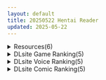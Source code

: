 ```yaml
---
layout: default
title: 20250522 Hentai Reader
updated: 2025-05-22
---
```


<details class='content-parent'>
<summary>
Resources(6)
</summary>
<details class='content-child'>
<summary>
<span class='rss-title'> [官中][無修正]COMIC BAVEL 2025年6月号 </span> <a class='rss-link' href='https://gmgard.com/gm129279' target='_blank'>&nbsp;</a>
<div class='rss-published'> 🕛 20250521 18:34:35</div>
</summary>
<img src="https://static.gmgard.us/Images/upload/18973220234357387.jpg" /><br /><p>官中，刚下班正好刷到了，马上就用（封面这个内陷乳头太色了）
喜歡且有能力的小夥伴還請支持正版
Pubu▻https://www.pubu.com.tw/ebook/578440</p>
</details>
<details class='content-child'>
<summary>
<span class='rss-title'> [P站ID=46624621][咲凛玖] fanbox 合集 至25.5[1.5GB] </span> <a class='rss-link' href='https://gmgard.com/gm129278' target='_blank'>&nbsp;</a>
<div class='rss-published'> 🕛 20250521 17:06:52</div>
</summary>
<img src="https://static.gmgard.us/Images/upload/29830220106517135.jpg" /><br /><p>这次不放PSD，因为无码图都改完了。主打露出题材。</p>
</details>
<details class='content-child'>
<summary>
<span class='rss-title'> [官方中文+AI翻译][RJ01389631][コロコエ][NTRスワップ]恋人交換で寝取らせ性癖発覚!彼女のイキ顔中出しマ○コに鬱射精するお話 </span> <a class='rss-link' href='https://gmgard.com/gm129275' target='_blank'>&nbsp;</a>
<div class='rss-published'> 🕛 20250521 12:20:36</div>
</summary>
<img src="https://static.gmgard.us/Images/upload/16988211819437059.jpg" /><br /><p>ntrs ntr报告</p>
</details>
<details class='content-child'>
<summary>
<span class='rss-title'> [sodeno19][250327]Shorekeeper full(2.41)[patreon] </span> <a class='rss-link' href='https://gmgard.com/gm129274' target='_blank'>&nbsp;</a>
<div class='rss-published'> 🕛 20250521 12:19:56</div>
</summary>
<img src="https://static.gmgard.us/Images/upload/1909211557329885.jpg" /><br /><p>之前椿搞姛的守岸人版本，红毛不认识</p>
</details>
<details class='content-child'>
<summary>
<span class='rss-title'> 【R3683】[survive] 仮想童話は危険がいっぱい!?血塗れの悪い子前編 モーションコミック版 </span> <a class='rss-link' href='https://blog.reimu.net/archives/110035' target='_blank'>&nbsp;</a>
<div class='rss-published'> 🕛 20250521 08:00:55</div>
</summary>
继续介绍一部survive社的动画。 →同系列另一作← 依然是黑童话系列，只是前作是爱丽丝，本次是……小红帽？ &#8230; <a class="more-link" href="https://blog.reimu.net/archives/110035">继续阅读<span class="screen-reader-text">【R3683】[survive] 仮想童話は危険がいっぱい!?血塗れの悪い子前編 モーションコミック版</span></a>
</details>
<details class='content-child'>
<summary>
<span class='rss-title'> [日系/合集][Leonat (レオナト)]シャーレ報告書 妊娠 出産記録等60本[怀孕/全彩][5.4G] </span> <a class='rss-link' href='https://gmgard.com/gm129273' target='_blank'>&nbsp;</a>
<div class='rss-published'> 🕛 20250521 06:05:01</div>
</summary>
<img src="https://static.gmgard.us/Images/upload/20171211054296320.jpg" /><br /><p>
	(C102) [レオナト工房 (Leonat)] カエデちゃん成長録2―補習授業編― (ブルーアーカイブ) [無修正]
	(C103) [レオナト工房 (Leonat)] シャーレ報告書：妊娠／出産記録 (ブルーアーカイブ) [無修正]
	[Leonat (レオナト)] #Pixiv Fanbox杂图合集 21.5.7 (4698160)
	[Leonat (レオナト)] ホシノおじさんの日課</p>
</details>

</details>
<details class='content-parent'>
<summary>
DLsite Game Ranking(5)
</summary>
<details class='content-child'>
<summary>
<span class='rss-title'> フォレスティア～ちいさな町の牧場ライフ～ [いなずまそふと] </span> <a class='rss-link' href='https://www.dlsite.com/maniax/work/=/product_id/RJ01271506.html' target='_blank'>&nbsp;</a>
<div class='rss-published'> 🕛 20250522 13:17:47</div>
</summary>
<img src ="http://img.dlsite.jp/modpub/images2/work/doujin/RJ01272000/RJ01271506_img_main.jpg"/><br/>作物を育てたり、動物をお世話したり、釣りに採集に鉱山に…多彩なヒロインとの交流も楽しめる。本格スローライフシミュレーションゲーム!
</details>
<details class='content-child'>
<summary>
<span class='rss-title'> 【Live2Dアニメーション版】溜まりすぎちゃって… オナニー配信でまさかの大潮吹き発射♡ [ほーる・いん] </span> <a class='rss-link' href='https://www.dlsite.com/maniax/work/=/product_id/RJ01384864.html' target='_blank'>&nbsp;</a>
<div class='rss-published'> 🕛 20250522 13:17:47</div>
</summary>
<img src ="http://img.dlsite.jp/modpub/images2/work/doujin/RJ01385000/RJ01384864_img_main.jpg"/><br/>えっちすぎる忍者・龍涎にこみのオナニー配信をLive2Dで完全再現。おあずけされてた快楽が、カラダ中にあふれ出す♡震える声も、跳ねる腰も、ぬるぬるリアルに動き出す快感アーカイブ。ついには大潮吹きで、画面ごと濡れちゃう──
</details>
<details class='content-child'>
<summary>
<span class='rss-title'> 淫紋憑きのマザー・アリシア [のうむ] </span> <a class='rss-link' href='https://www.dlsite.com/maniax/work/=/product_id/RJ01355493.html' target='_blank'>&nbsp;</a>
<div class='rss-published'> 🕛 20250522 13:17:47</div>
</summary>
<img src ="http://img.dlsite.jp/modpub/images2/work/doujin/RJ01356000/RJ01355493_img_main.jpg"/><br/>おばさん シスター 淫紋
</details>
<details class='content-child'>
<summary>
<span class='rss-title'> 【中英日韩西】AV导演生活！-请拍下各种模样的我- [TeamKRAMA] </span> <a class='rss-link' href='https://www.dlsite.com/maniax/work/=/product_id/RJ01325945.html' target='_blank'>&nbsp;</a>
<div class='rss-published'> 🕛 20250522 13:17:47</div>
</summary>
<img src ="http://img.dlsite.jp/modpub/images2/work/doujin/RJ01326000/RJ01325945_img_main.jpg"/><br/> AV制作模拟游戏！这是一款可以自由享受AV拍摄、编辑和销售的模拟游戏。主人公为了偿还债务，将与女主角姬宫和（ひめみやのどか）一起展开各种玩法和情境！通过开发拍摄地点并利用物品来制作最好的AV作品！
</details>
<details class='content-child'>
<summary>
<span class='rss-title'> SiNiSistar [ウー] </span> <a class='rss-link' href='https://www.dlsite.com/maniax/work/=/product_id/RJ247641.html' target='_blank'>&nbsp;</a>
<div class='rss-published'> 🕛 20250522 13:17:47</div>
</summary>
<img src ="http://img.dlsite.jp/modpub/images2/work/doujin/RJ248000/RJ247641_img_main.jpg"/><br/>シンプルなドット製2Dアクションゲーム。恐ろしい存在に襲われる絶望感や、死への憧れ、被虐的な官能がテーマです。Win・Mac両バージョン同梱。
</details>

</details>
<details class='content-parent'>
<summary>
DLsite Voice Ranking(5)
</summary>
<details class='content-child'>
<summary>
<span class='rss-title'> 【性癖布教期間限定100円】クールな皮肉屋の高身長美人神官に◯眠で常識を書き換え、性処理を義務と割り切らせたりいつでも生ハメ可能のオナホ担当へ【イチャラブエンド】 [あとりえスターズ] </span> <a class='rss-link' href='https://www.dlsite.com/maniax/work/=/product_id/RJ01363449.html' target='_blank'>&nbsp;</a>
<div class='rss-published'> 🕛 20250522 13:17:50</div>
</summary>
<img src ="http://img.dlsite.jp/modpub/images2/work/doujin/RJ01364000/RJ01363449_img_main.jpg"/><br/>「あなた」を見下し軽蔑する高貴な美人神官を◯眠魔法で常識改変し、いつでも好き放題に生コキ担当係として奉仕させ最終的にイチャラブ生オナホ伴侶として婚約を誓わせるハッピーエンド音声！
</details>
<details class='content-child'>
<summary>
<span class='rss-title'> 【全編チンカスまみれ】チンカス大好きな弓道部の美少女後輩に、下品なドスケベ変態プレイで人生壊される話【汚ちんぽ奴○】 [あくあぽけっと] </span> <a class='rss-link' href='https://www.dlsite.com/maniax/work/=/product_id/RJ01388418.html' target='_blank'>&nbsp;</a>
<div class='rss-published'> 🕛 20250522 13:17:50</div>
</summary>
<img src ="http://img.dlsite.jp/modpub/images2/work/doujin/RJ01389000/RJ01388418_img_main.jpg"/><br/>貴方はドスケベボディ後輩・雅の『汚ちんぽ奴○』に。チンカスをためて『汚く保つ』ことを命令され、雅の性欲のはけ口に♡お風呂でちんぽを洗うことも許されず…射精した後もティッシュで拭くことも許されず…パンツを履き替えることすら許されません… 男の尊厳…人としての尊厳を奪われてる気がしますが…大丈夫です。年上なのに、情けなく喘いでも雅は可愛がってくれます…♡ チンカスで汚れた貴方の汚ちんぽを下品に貪ってもらいましょう…♡
</details>
<details class='content-child'>
<summary>
<span class='rss-title'> 【低音ムレムレ】陸上部のデカ乳汗っかき姉妹とロッカー密着フェロモン交尾 [しゃーぷ] </span> <a class='rss-link' href='https://www.dlsite.com/maniax/work/=/product_id/RJ01379611.html' target='_blank'>&nbsp;</a>
<div class='rss-published'> 🕛 20250522 13:17:50</div>
</summary>
<img src ="http://img.dlsite.jp/modpub/images2/work/doujin/RJ01380000/RJ01379611_img_main.jpg"/><br/>汗っかき姉妹のフェロモンロッカーで…濃厚匂い嗅ぎ…♪ CV柚木つばめ様・涼花みなせ様 総時間約1時間50分
</details>
<details class='content-child'>
<summary>
<span class='rss-title'> 【110円/フィギュア発売記念音声】殭屍娼館～ドスケベ爆乳キョンシーとメ○ガキ道士がW耳舐め媚び媚びご奉仕ハーレム♡～ [ホットビーナス] </span> <a class='rss-link' href='https://www.dlsite.com/maniax/work/=/product_id/RJ01391184.html' target='_blank'>&nbsp;</a>
<div class='rss-published'> 🕛 20250522 13:17:50</div>
</summary>
<img src ="http://img.dlsite.jp/modpub/images2/work/doujin/RJ01392000/RJ01391184_img_main.jpg"/><br/>【フィギュア発売記念】ある日、童貞卒業しようと決意した「あなた」が殭屍娼館の特別サービスを予約した…迎えに来たのは人気一位のドスケベ爆乳キョンシーと店長の○リ道士♪…全く違う二人といっぱいえっちなプレイを体験してみましょう…♡ CV:分倍河原シホ様 CV:花屋敷やや様
</details>
<details class='content-child'>
<summary>
<span class='rss-title'> マゾ排除プログラム 事務的で豊満な肉体の執行官にマゾ否定を強○される音声 [B-bishop] </span> <a class='rss-link' href='https://www.dlsite.com/maniax/work/=/product_id/RJ01382089.html' target='_blank'>&nbsp;</a>
<div class='rss-published'> 🕛 20250522 13:17:50</div>
</summary>
<img src ="http://img.dlsite.jp/modpub/images2/work/doujin/RJ01383000/RJ01382089_img_main.jpg"/><br/>メ○ガキの耳責め音声を聴きながら、大人の女性にマゾチェックされる音声です。最後まで射精は許されません。バイノーラル収録作品。
</details>

</details>
<details class='content-parent'>
<summary>
DLsite Comic Ranking(5)
</summary>
<details class='content-child'>
<summary>
<span class='rss-title'> マヨイガの妖狐さん [めーふまどー] </span> <a class='rss-link' href='https://www.dlsite.com/maniax/work/=/product_id/RJ01387145.html' target='_blank'>&nbsp;</a>
<div class='rss-published'> 🕛 20250522 13:17:52</div>
</summary>
<img src ="http://img.dlsite.jp/modpub/images2/work/doujin/RJ01388000/RJ01387145_img_main.jpg"/><br/>糸目狐○リババアをわからせ娶りCG集
</details>
<details class='content-child'>
<summary>
<span class='rss-title'> フタナリのエルフvol.3 [川上まさき] </span> <a class='rss-link' href='https://www.dlsite.com/maniax/work/=/product_id/RJ01388417.html' target='_blank'>&nbsp;</a>
<div class='rss-published'> 🕛 20250522 13:17:52</div>
</summary>
<img src ="http://img.dlsite.jp/modpub/images2/work/doujin/RJ01389000/RJ01388417_img_main.jpg"/><br/>人間の百合ちゃんが異世界で留学生活。 そこにいるエルフはみんな「ふたなり」だった！  これは第3巻になります。  本編フルカラー88ページ！  収録物 37話〜39話「フルカラー」88p mini manga「モノクロ」287p イラスト 14p 合計389p JPGとPDF対応
</details>
<details class='content-child'>
<summary>
<span class='rss-title'> なまオナホ先輩♡ ~ヤリたがりの先輩が後輩くんを煽ったらバッコバコに犯されてめちゃくちゃ射精される話~ [sumomo] </span> <a class='rss-link' href='https://www.dlsite.com/maniax/work/=/product_id/RJ01365103.html' target='_blank'>&nbsp;</a>
<div class='rss-published'> 🕛 20250522 13:17:52</div>
</summary>
<img src ="http://img.dlsite.jp/modpub/images2/work/doujin/RJ01366000/RJ01365103_img_main.jpg"/><br/>セックス大好きな低身長巨乳の先輩が後輩の男の子にオナホにされる漫画です
</details>
<details class='content-child'>
<summary>
<span class='rss-title'> 乳首開発サロンへようこそ [えろはむちゃん] </span> <a class='rss-link' href='https://www.dlsite.com/maniax/work/=/product_id/RJ01372327.html' target='_blank'>&nbsp;</a>
<div class='rss-published'> 🕛 20250522 13:17:52</div>
</summary>
<img src ="http://img.dlsite.jp/modpub/images2/work/doujin/RJ01373000/RJ01372327_img_main.jpg"/><br/>乳首開発サロンで連続絶頂！拘束・羞恥・失禁・自慰・ローションガーゼ…⁈ありとあらゆり手段で全編乳首責め！
</details>
<details class='content-child'>
<summary>
<span class='rss-title'> 魅惑的なお前が悪い [よふかしのへや] </span> <a class='rss-link' href='https://www.dlsite.com/maniax/work/=/product_id/RJ01389285.html' target='_blank'>&nbsp;</a>
<div class='rss-published'> 🕛 20250522 13:17:52</div>
</summary>
<img src ="http://img.dlsite.jp/modpub/images2/work/doujin/RJ01390000/RJ01389285_img_main.jpg"/><br/>性奴○との背徳いちゃらぶ生活
</details>

</details>
